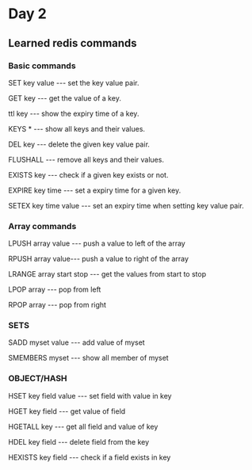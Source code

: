 # Day 2

## Learned redis commands


### Basic commands


SET key value --- set the key value pair.

GET key --- get the value of a key.

ttl key --- show the expiry time of a key.

KEYS * --- show all keys and their values.

DEL key --- delete the given key value pair.

FLUSHALL --- remove all keys and their values.

EXISTS key --- check if a given key exists or not.

EXPIRE key time --- set a expiry time for a given key.

SETEX key time value --- set an expiry time when setting key value pair.

### Array commands

LPUSH array value --- push a value to left of the array

RPUSH array value--- push a value to right of the array

LRANGE array start stop --- get the values from start to stop

LPOP array --- pop from left

RPOP array --- pop from right


### SETS

SADD myset value --- add value of myset

SMEMBERS myset --- show all member of myset

### OBJECT/HASH

HSET key field value --- set field with value in key

HGET key field --- get value of field

HGETALL key --- get all field and value of key

HDEL key field --- delete field from the key

HEXISTS key field --- check if a field exists in key

